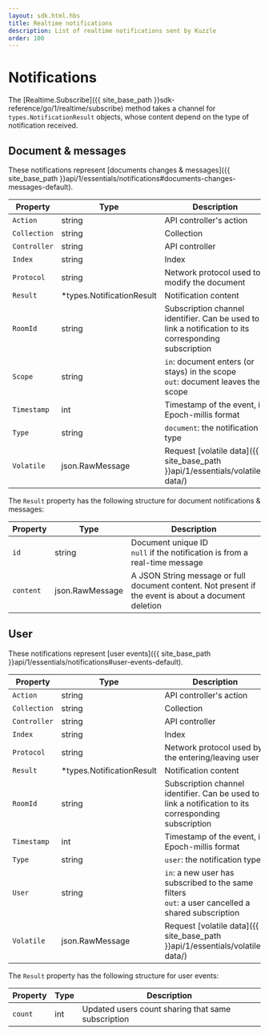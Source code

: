 ```yaml
---
layout: sdk.html.hbs
title: Realtime notifications
description: List of realtime notifications sent by Kuzzle
order: 100
---
```

# Notifications

The [Realtime.Subscribe]({{ site_base_path }}sdk-reference/go/1/realtime/subscribe) method takes a channel for `types.NotificationResult` objects, whose content depend on the type of notification received.

## Document & messages

These notifications represent [documents changes & messages]({{ site_base_path }}api/1/essentials/notifications#documents-changes-messages-default).

| Property | Type |Description       |
|--------------------|------|------------------|
| `Action` | string | API controller's action  |
| `Collection` | string | Collection |
| `Controller` | string | API controller  |
| `Index` | string | Index |
| `Protocol` | string | Network protocol used to modify the document |
| `Result` | *types.NotificationResult | Notification content |
| `RoomId` | string | Subscription channel identifier. Can be used to link a notification to its corresponding subscription |
| `Scope` | string | `in`: document enters (or stays) in the scope<br/>`out`: document leaves the scope |
| `Timestamp` | int | Timestamp of the event, in Epoch-millis format |
| `Type` | string | `document`: the notification type |
| `Volatile` | json.RawMessage | Request [volatile data]({{ site_base_path }}api/1/essentials/volatile-data/) |

The `Result` property has the following structure for document notifications & messages:

| Property | Type |Description       |
|--------------------|------|------------------|
| `id` | string | Document unique ID<br/>`null` if the notification is from a real-time message|
| `content` | json.RawMessage | A JSON String message or full document content. Not present if the event is about a document deletion |

## User

These notifications represent [user events]({{ site_base_path }}api/1/essentials/notifications#user-events-default).

| Property | Type |Description       |
|--------------------|------|------------------|
| `Action` | string | API controller's action  |
| `Collection` | string | Collection |
| `Controller` | string | API controller  |
| `Index` | string | Index |
| `Protocol` | string | Network protocol used by the entering/leaving user |
| `Result` | *types.NotificationResult | Notification content |
| `RoomId` | string | Subscription channel identifier. Can be used to link a notification to its corresponding subscription |
| `Timestamp` | int | Timestamp of the event, in Epoch-millis format |
| `Type` | string | `user`: the notification type |
| `User` | string | `in`: a new user has subscribed to the same filters<br/>`out`: a user cancelled a shared subscription |
| `Volatile` | json.RawMessage | Request [volatile data]({{ site_base_path }}api/1/essentials/volatile-data/) |

The `Result` property has the following structure for user events:

| Property | Type |Description       |
|--------------------|------|------------------|
| `count` | int |  Updated users count sharing that same subscription |
